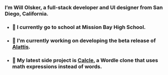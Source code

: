 ### I’m Will Olsker, a full-stack developer and UI designer from San Diego, California.

- ### 🏫 I currently go to school at Mission Bay High School.
- ### 🌱 I'm currently working on developing the beta release of [Alattis](https://alattis.com).
- ### 🧮 My latest side project is [Calcle](https://calcle.vercel.app/), a Wordle clone that uses math expressions instead of words.
